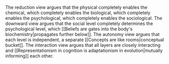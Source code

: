 The reduction view argues that the physical completely enables the chemical, which completely enables the biological, which completely enables the psychological, which completely enables the sociological. The downward view argues that the social level completely determines the psychological level, which [[Beliefs are gates into the body's biochemistry|propagates further below]]. The autonomy view argues that each level is independent, a separate [[Concepts are like rooms|conceptual bucket]]. The interaction view argues that all layers are closely interacting and [[Representationism in cognition is adaptationism in evolution|mutually informing]] each other.